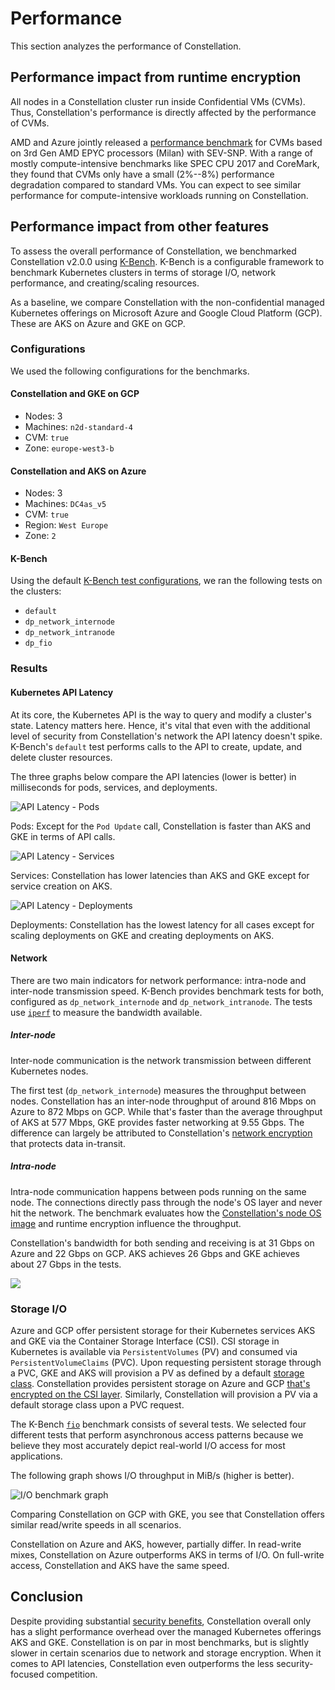 # Performance

This section analyzes the performance of Constellation.

## Performance impact from runtime encryption

All nodes in a Constellation cluster run inside Confidential VMs (CVMs). Thus, Constellation's performance is directly affected by the performance of CVMs.

AMD and Azure jointly released a [performance benchmark](https://community.amd.com/t5/business/microsoft-azure-confidential-computing-powered-by-3rd-gen-epyc/ba-p/497796) for CVMs based on 3rd Gen AMD EPYC processors (Milan) with SEV-SNP. With a range of mostly compute-intensive benchmarks like SPEC CPU 2017 and CoreMark, they found that CVMs only have a small (2%--8%) performance degradation compared to standard VMs. You can expect to see similar performance for compute-intensive workloads running on Constellation.

## Performance impact from other features

To assess the overall performance of Constellation, we benchmarked Constellation v2.0.0 using [K-Bench](https://github.com/vmware-tanzu/k-bench). K-Bench is a configurable framework to benchmark Kubernetes clusters in terms of storage I/O, network performance, and creating/scaling resources.

As a baseline, we compare Constellation with the non-confidential managed Kubernetes offerings on Microsoft Azure and Google Cloud Platform (GCP). These are AKS on Azure and GKE on GCP.

### Configurations

We used the following configurations for the benchmarks.

#### Constellation and GKE on GCP

- Nodes: 3
- Machines: `n2d-standard-4`
- CVM: `true`
- Zone: `europe-west3-b`

#### Constellation and AKS on Azure

- Nodes: 3
- Machines: `DC4as_v5`
- CVM: `true`
- Region: `West Europe`
- Zone: `2`

#### K-Bench

Using the default [K-Bench test configurations](https://github.com/vmware-tanzu/k-bench/tree/master/config), we ran the following tests on the clusters:

- `default`
- `dp_network_internode`
- `dp_network_intranode`
- `dp_fio`

### Results

#### Kubernetes API Latency

At its core, the Kubernetes API is the way to query and modify a cluster's state. Latency matters here. Hence, it's vital that even with the additional level of security from Constellation's network the API latency doesn't spike.
K-Bench's `default` test performs calls to the API to create, update, and delete cluster resources.

The three graphs below compare the API latencies (lower is better) in milliseconds for pods, services, and deployments.

![API Latency - Pods](../_media/benchmark_api_pods.png)

Pods: Except for the `Pod Update` call, Constellation is faster than AKS and GKE in terms of API calls.

![API Latency - Services](../_media/benchmark_api_svc.png)

Services: Constellation has lower latencies than AKS and GKE except for service creation on AKS.

![API Latency - Deployments](../_media/benchmark_api_dpl.png)

Deployments: Constellation has the lowest latency for all cases except for scaling deployments on GKE and creating deployments on AKS.

#### Network

There are two main indicators for network performance: intra-node and inter-node transmission speed.
K-Bench provides benchmark tests for both, configured as `dp_network_internode` and `dp_network_intranode`. The tests use [`iperf`](https://iperf.fr/) to measure the bandwidth available.

##### Inter-node

Inter-node communication is the network transmission between different Kubernetes nodes.

The first test (`dp_network_internode`) measures the throughput between nodes. Constellation has an inter-node throughput of around 816 Mbps on Azure to 872 Mbps on GCP. While that's faster than the average throughput of AKS at 577 Mbps, GKE provides faster networking at 9.55 Gbps.
The difference can largely be attributed to Constellation's [network encryption](../architecture/networking.md) that protects data in-transit.

##### Intra-node

Intra-node communication happens between pods running on the same node.
The connections directly pass through the node's OS layer and never hit the network.
The benchmark evaluates how the [Constellation's node OS image](../architecture/images.md) and runtime encryption influence the throughput.

Constellation's bandwidth for both sending and receiving is at 31 Gbps on Azure and 22 Gbps on GCP. AKS achieves 26 Gbps and GKE achieves about 27 Gbps in the tests.

![](../_media/benchmark_net.png)

### Storage I/O

Azure and GCP offer persistent storage for their Kubernetes services AKS and GKE via the Container Storage Interface (CSI). CSI storage in Kubernetes is available via `PersistentVolumes` (PV) and consumed via `PersistentVolumeClaims` (PVC).
Upon requesting persistent storage through a PVC, GKE and AKS will provision a PV as defined by a default [storage class](https://kubernetes.io/docs/concepts/storage/storage-classes/).
Constellation provides persistent storage on Azure and GCP [that's encrypted on the CSI layer](../architecture/encrypted-storage.md).
Similarly, Constellation will provision a PV via a default storage class upon a PVC request.

The K-Bench [`fio`](https://fio.readthedocs.io/en/latest/fio_doc.html) benchmark consists of several tests.
We selected four different tests that perform asynchronous access patterns because we believe they most accurately depict real-world I/O access for most applications.

The following graph shows I/O throughput in MiB/s (higher is better).

![I/O benchmark graph](../_media/benchmark_io.png)

Comparing Constellation on GCP with GKE, you see that Constellation offers similar read/write speeds in all scenarios.

Constellation on Azure and AKS, however, partially differ. In read-write mixes, Constellation on Azure outperforms AKS in terms of I/O. On full-write access, Constellation and AKS have the same speed.

## Conclusion

Despite providing substantial [security benefits](./security-benefits.md), Constellation overall only has a slight performance overhead over the managed Kubernetes offerings AKS and GKE. Constellation is on par in most benchmarks, but is slightly slower in certain scenarios due to network and storage encryption. When it comes to API latencies, Constellation even outperforms the less security-focused competition.
